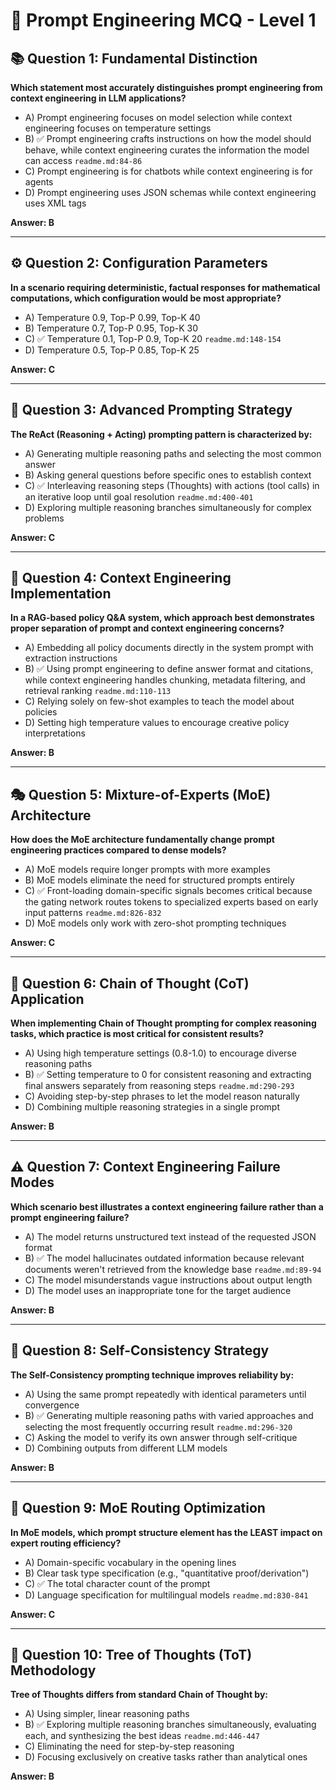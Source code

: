 # 🎯 Prompt Engineering MCQ - Level 1

## 📚 Question 1: Fundamental Distinction
**Which statement most accurately distinguishes prompt engineering from context engineering in LLM applications?**

- A) Prompt engineering focuses on model selection while context engineering focuses on temperature settings
- B) ✅ Prompt engineering crafts instructions on how the model should behave, while context engineering curates the information the model can access `readme.md:84-86`
- C) Prompt engineering is for chatbots while context engineering is for agents
- D) Prompt engineering uses JSON schemas while context engineering uses XML tags

**Answer: B**

---

## ⚙️ Question 2: Configuration Parameters
**In a scenario requiring deterministic, factual responses for mathematical computations, which configuration would be most appropriate?**

- A) Temperature 0.9, Top-P 0.99, Top-K 40
- B) Temperature 0.7, Top-P 0.95, Top-K 30
- C) ✅ Temperature 0.1, Top-P 0.9, Top-K 20 `readme.md:148-154`
- D) Temperature 0.5, Top-P 0.85, Top-K 25

**Answer: C**

---

## 🧠 Question 3: Advanced Prompting Strategy
**The ReAct (Reasoning + Acting) prompting pattern is characterized by:**

- A) Generating multiple reasoning paths and selecting the most common answer
- B) Asking general questions before specific ones to establish context
- C) ✅ Interleaving reasoning steps (Thoughts) with actions (tool calls) in an iterative loop until goal resolution `readme.md:400-401`
- D) Exploring multiple reasoning branches simultaneously for complex problems

**Answer: C**

---

## 🔧 Question 4: Context Engineering Implementation
**In a RAG-based policy Q&A system, which approach best demonstrates proper separation of prompt and context engineering concerns?**

- A) Embedding all policy documents directly in the system prompt with extraction instructions
- B) ✅ Using prompt engineering to define answer format and citations, while context engineering handles chunking, metadata filtering, and retrieval ranking `readme.md:110-113`
- C) Relying solely on few-shot examples to teach the model about policies
- D) Setting high temperature values to encourage creative policy interpretations

**Answer: B**

---

## 🎭 Question 5: Mixture-of-Experts (MoE) Architecture
**How does the MoE architecture fundamentally change prompt engineering practices compared to dense models?**

- A) MoE models require longer prompts with more examples
- B) MoE models eliminate the need for structured prompts entirely
- C) ✅ Front-loading domain-specific signals becomes critical because the gating network routes tokens to specialized experts based on early input patterns `readme.md:826-832`
- D) MoE models only work with zero-shot prompting techniques

**Answer: C**

---

## 🔗 Question 6: Chain of Thought (CoT) Application
**When implementing Chain of Thought prompting for complex reasoning tasks, which practice is most critical for consistent results?**

- A) Using high temperature settings (0.8-1.0) to encourage diverse reasoning paths
- B) ✅ Setting temperature to 0 for consistent reasoning and extracting final answers separately from reasoning steps `readme.md:290-293`
- C) Avoiding step-by-step phrases to let the model reason naturally
- D) Combining multiple reasoning strategies in a single prompt

**Answer: B**

---

## ⚠️ Question 7: Context Engineering Failure Modes
**Which scenario best illustrates a context engineering failure rather than a prompt engineering failure?**

- A) The model returns unstructured text instead of the requested JSON format
- B) ✅ The model hallucinates outdated information because relevant documents weren't retrieved from the knowledge base `readme.md:89-94`
- C) The model misunderstands vague instructions about output length
- D) The model uses an inappropriate tone for the target audience

**Answer: B**

---

## 🎲 Question 8: Self-Consistency Strategy
**The Self-Consistency prompting technique improves reliability by:**

- A) Using the same prompt repeatedly with identical parameters until convergence
- B) ✅ Generating multiple reasoning paths with varied approaches and selecting the most frequently occurring result `readme.md:296-320`
- C) Asking the model to verify its own answer through self-critique
- D) Combining outputs from different LLM models

**Answer: B**

---

## 🚀 Question 9: MoE Routing Optimization
**In MoE models, which prompt structure element has the LEAST impact on expert routing efficiency?**

- A) Domain-specific vocabulary in the opening lines
- B) Clear task type specification (e.g., "quantitative proof/derivation")
- C) ✅ The total character count of the prompt
- D) Language specification for multilingual models `readme.md:830-841`

**Answer: C**

---

## 🌳 Question 10: Tree of Thoughts (ToT) Methodology
**Tree of Thoughts differs from standard Chain of Thought by:**

- A) Using simpler, linear reasoning paths
- B) ✅ Exploring multiple reasoning branches simultaneously, evaluating each, and synthesizing the best ideas `readme.md:446-447`
- C) Eliminating the need for step-by-step reasoning
- D) Focusing exclusively on creative tasks rather than analytical ones

**Answer: B**
